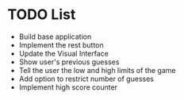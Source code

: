 # TODO List

-   Build base application
-   Implement the rest button
-   Update the Visual Interface
-   Show user's previous guesses
-   Tell the user the low and high limits of the game
-   Add option to restrict number of guesses
-   Implement high score counter
